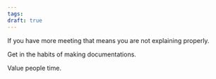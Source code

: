 ```yaml
---
tags: 
draft: true
---
```


If you have more meeting that means you are not explaining properly.

Get in the habits of making documentations.

Value people time.
